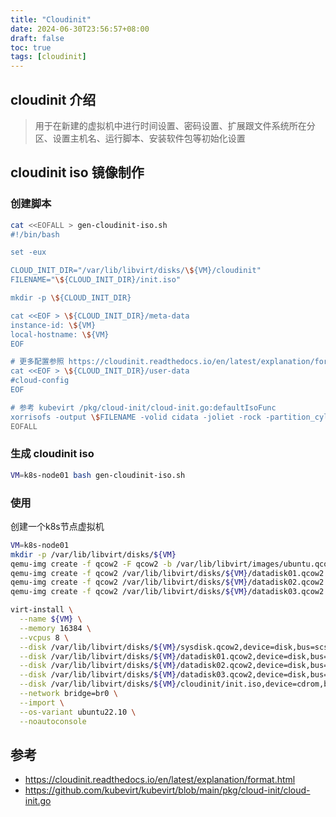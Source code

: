 ```yaml
---
title: "Cloudinit"
date: 2024-06-30T23:56:57+08:00
draft: false
toc: true
tags: [cloudinit]
---
```


## cloudinit 介绍

> 用于在新建的虚拟机中进行时间设置、密码设置、扩展跟文件系统所在分区、设置主机名、运行脚本、安装软件包等初始化设置

## cloudinit iso 镜像制作

### 创建脚本

```bash
cat <<EOFALL > gen-cloudinit-iso.sh
#!/bin/bash

set -eux

CLOUD_INIT_DIR="/var/lib/libvirt/disks/\${VM}/cloudinit"
FILENAME="\${CLOUD_INIT_DIR}/init.iso"

mkdir -p \${CLOUD_INIT_DIR}

cat <<EOF > \${CLOUD_INIT_DIR}/meta-data
instance-id: \${VM}
local-hostname: \${VM}
EOF

# 更多配置参照 https://cloudinit.readthedocs.io/en/latest/explanation/format.html
cat <<EOF > \${CLOUD_INIT_DIR}/user-data
#cloud-config
EOF

# 参考 kubevirt /pkg/cloud-init/cloud-init.go:defaultIsoFunc
xorrisofs -output \$FILENAME -volid cidata -joliet -rock -partition_cyl_align on \${CLOUD_INIT_DIR}/user-data \${CLOUD_INIT_DIR}/meta-data
EOFALL
```

### 生成 cloudinit iso

```bash
VM=k8s-node01 bash gen-cloudinit-iso.sh
```

### 使用

创建一个k8s节点虚拟机

```bash
VM=k8s-node01
mkdir -p /var/lib/libvirt/disks/${VM}
qemu-img create -f qcow2 -F qcow2 -b /var/lib/libvirt/images/ubuntu.qcow2 /var/lib/libvirt/disks/${VM}/sysdisk.qcow2 200G
qemu-img create -f qcow2 /var/lib/libvirt/disks/${VM}/datadisk01.qcow2 500G
qemu-img create -f qcow2 /var/lib/libvirt/disks/${VM}/datadisk02.qcow2 500G
qemu-img create -f qcow2 /var/lib/libvirt/disks/${VM}/datadisk03.qcow2 500G

virt-install \
  --name ${VM} \
  --memory 16384 \
  --vcpus 8 \
  --disk /var/lib/libvirt/disks/${VM}/sysdisk.qcow2,device=disk,bus=scsi \
  --disk /var/lib/libvirt/disks/${VM}/datadisk01.qcow2,device=disk,bus=scsi \
  --disk /var/lib/libvirt/disks/${VM}/datadisk02.qcow2,device=disk,bus=scsi \
  --disk /var/lib/libvirt/disks/${VM}/datadisk03.qcow2,device=disk,bus=scsi \
  --disk /var/lib/libvirt/disks/${VM}/cloudinit/init.iso,device=cdrom,bus=scsi \
  --network bridge=br0 \
  --import \
  --os-variant ubuntu22.10 \
  --noautoconsole
```

## 参考

- https://cloudinit.readthedocs.io/en/latest/explanation/format.html
- https://github.com/kubevirt/kubevirt/blob/main/pkg/cloud-init/cloud-init.go